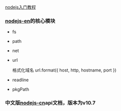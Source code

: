 [nodejs-en]: https://nodejs.org/en/
[nodejs-cn]:http://nodejs.cn/api/
[nodejs入门教程](https://www.nodebeginner.org/index-zh-cn.html)


### [nodejs-en]的核心模块

* fs

* path

* net

* url

  格式化域名
  url.format({
    host,
    http,
    hostname,
    port
  })

* readline
* pkgPath

### 中文版[nodejs-cn]api文档，版本为v10.7